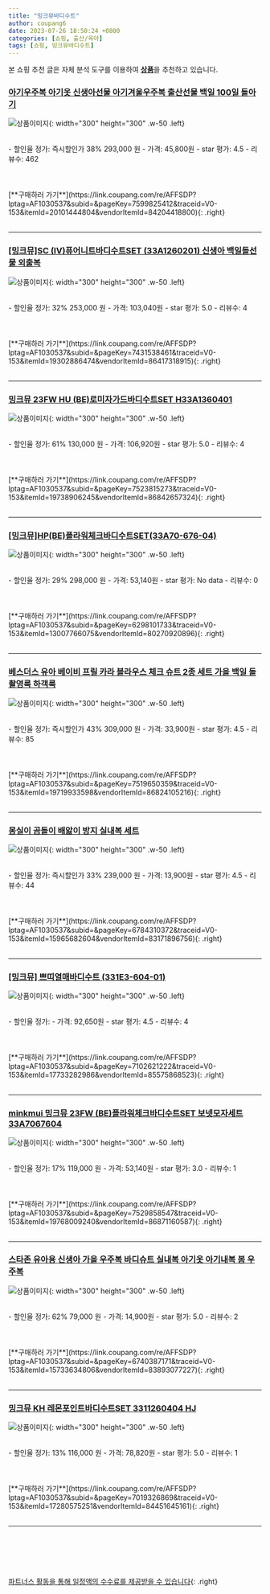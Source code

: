 ```yaml
---
title: "밍크뮤바디수트"
author: coupang6
date: 2023-07-26 18:50:24 +0800
categories: [쇼핑, 출산/육아]
tags: [쇼핑, 밍크뮤바디수트]
---
```


본 쇼핑 추천 글은 자체 분석 도구를 이용하여 [**상품**](https://link.coupang.com/a/bao1ui)을 추천하고 있습니다.

### [아기우주복 아기옷 신생아선물 아기겨울우주복 출산선물 백일 100일 돌아기](https://link.coupang.com/re/AFFSDP?lptag=AF1030537&subid=&pageKey=7599825412&traceid=V0-153&itemId=20101444804&vendorItemId=84204418800)

![상품이미지](https://thumbnail6.coupangcdn.com/thumbnails/remote/230x230ex/image/vendor_inventory/beac/a4c448d0cca4beec4c0292f5f2e6f7471c0b7586a0af6d3e79b740254790.jpg){: width="300" height="300" .w-50 .left}


<br>
- 할인율 정가: 즉시할인가 38%  293,000   원
- 가격: 45,800원
- star 평가: 4.5
- 리뷰수: 462
<br>
<br>
<br>
<br>
[**구매하러 가기**](https://link.coupang.com/re/AFFSDP?lptag=AF1030537&subid=&pageKey=7599825412&traceid=V0-153&itemId=20101444804&vendorItemId=84204418800){: .right}
<br>
<br>

---

### [[밍크뮤]SC (IV)퓨어니트바디수트SET (33A1260201) 신생아 백일돌선물 외출복](https://link.coupang.com/re/AFFSDP?lptag=AF1030537&subid=&pageKey=7431538461&traceid=V0-153&itemId=19302886474&vendorItemId=86417318915)

![상품이미지](https://thumbnail6.coupangcdn.com/thumbnails/remote/230x230ex/image/vendor_inventory/4d60/c5deaeb8041ad542cc93bff00431be3bd9f3e5f2e04206005478c9842e48.jpg){: width="300" height="300" .w-50 .left}


<br>
- 할인율 정가: 32%  253,000   원
- 가격: 103,040원
- star 평가: 5.0
- 리뷰수: 4
<br>
<br>
<br>
<br>
[**구매하러 가기**](https://link.coupang.com/re/AFFSDP?lptag=AF1030537&subid=&pageKey=7431538461&traceid=V0-153&itemId=19302886474&vendorItemId=86417318915){: .right}
<br>
<br>

---

### [밍크뮤 23FW HU (BE)로미자가드바디수트SET H33A1360401](https://link.coupang.com/re/AFFSDP?lptag=AF1030537&subid=&pageKey=7523815273&traceid=V0-153&itemId=19738906245&vendorItemId=86842657324)

![상품이미지](https://thumbnail8.coupangcdn.com/thumbnails/remote/230x230ex/image/vendor_inventory/d2d4/7e1c1cc300e1d5e027f909119f3e9a1dec3655806b07198f64b6ac416893.jpg){: width="300" height="300" .w-50 .left}


<br>
- 할인율 정가: 61%  130,000   원
- 가격: 106,920원
- star 평가: 5.0
- 리뷰수: 4
<br>
<br>
<br>
<br>
[**구매하러 가기**](https://link.coupang.com/re/AFFSDP?lptag=AF1030537&subid=&pageKey=7523815273&traceid=V0-153&itemId=19738906245&vendorItemId=86842657324){: .right}
<br>
<br>

---

### [[밍크뮤]HP(BE)플라워체크바디수트SET(33A70-676-04)](https://link.coupang.com/re/AFFSDP?lptag=AF1030537&subid=&pageKey=6298101733&traceid=V0-153&itemId=13007766075&vendorItemId=80270920896)

![상품이미지](https://thumbnail10.coupangcdn.com/thumbnails/remote/230x230ex/image/vendor_inventory/c81a/7ce294a9b6279297ab738d4a6ff4d52bc63b70a6223904355ce065a9e7c1.jpg){: width="300" height="300" .w-50 .left}


<br>
- 할인율 정가: 29%  298,000   원
- 가격: 53,140원
- star 평가: No data
- 리뷰수: 0
<br>
<br>
<br>
<br>
[**구매하러 가기**](https://link.coupang.com/re/AFFSDP?lptag=AF1030537&subid=&pageKey=6298101733&traceid=V0-153&itemId=13007766075&vendorItemId=80270920896){: .right}
<br>
<br>

---

### [베스더스 유아 베이비 프릴 카라 블라우스 체크 슈트 2종 세트 가을 백일 돌 촬영룩 하객룩](https://link.coupang.com/re/AFFSDP?lptag=AF1030537&subid=&pageKey=7519650359&traceid=V0-153&itemId=19719933598&vendorItemId=86824105216)

![상품이미지](https://thumbnail7.coupangcdn.com/thumbnails/remote/230x230ex/image/vendor_inventory/2a91/8ac7d3aa8cfb3335c6b9db7400385f0428aa4c83807fa894d1df3b363baf.jpg){: width="300" height="300" .w-50 .left}


<br>
- 할인율 정가: 즉시할인가 43%  309,000   원
- 가격: 33,900원
- star 평가: 4.5
- 리뷰수: 85
<br>
<br>
<br>
<br>
[**구매하러 가기**](https://link.coupang.com/re/AFFSDP?lptag=AF1030537&subid=&pageKey=7519650359&traceid=V0-153&itemId=19719933598&vendorItemId=86824105216){: .right}
<br>
<br>

---

### [몽실이 곰돌이 배앓이 방지 실내복 세트](https://link.coupang.com/re/AFFSDP?lptag=AF1030537&subid=&pageKey=6784310372&traceid=V0-153&itemId=15965682604&vendorItemId=83171896756)

![상품이미지](https://thumbnail9.coupangcdn.com/thumbnails/remote/230x230ex/image/vendor_inventory/1786/1638f45ab4d697e522ff6f4bf15d6d7396c0dc205f898c26199f59a658dc.jpg){: width="300" height="300" .w-50 .left}


<br>
- 할인율 정가: 즉시할인가 33%  239,000   원
- 가격: 13,900원
- star 평가: 4.5
- 리뷰수: 44
<br>
<br>
<br>
<br>
[**구매하러 가기**](https://link.coupang.com/re/AFFSDP?lptag=AF1030537&subid=&pageKey=6784310372&traceid=V0-153&itemId=15965682604&vendorItemId=83171896756){: .right}
<br>
<br>

---

### [[밍크뮤] 쁘띠열매바디수트 (331E3-604-01)](https://link.coupang.com/re/AFFSDP?lptag=AF1030537&subid=&pageKey=7102621222&traceid=V0-153&itemId=17733282986&vendorItemId=85575868523)

![상품이미지](https://thumbnail8.coupangcdn.com/thumbnails/remote/230x230ex/image/vendor_inventory/fbf6/c80b29f4e38c2c8000d62d1b9e0b3439f98fd157fc51ac24dbc32a742a4a.jpg){: width="300" height="300" .w-50 .left}


<br>
- 할인율 정가: 
- 가격: 92,650원
- star 평가: 4.5
- 리뷰수: 4
<br>
<br>
<br>
<br>
[**구매하러 가기**](https://link.coupang.com/re/AFFSDP?lptag=AF1030537&subid=&pageKey=7102621222&traceid=V0-153&itemId=17733282986&vendorItemId=85575868523){: .right}
<br>
<br>

---

### [minkmui 밍크뮤 23FW (BE)플라워체크바디수트SET 보넷모자세트 33A7067604](https://link.coupang.com/re/AFFSDP?lptag=AF1030537&subid=&pageKey=7529858547&traceid=V0-153&itemId=19768009240&vendorItemId=86871160587)

![상품이미지](https://thumbnail6.coupangcdn.com/thumbnails/remote/230x230ex/image/vendor_inventory/e777/5853831fd42c95b7793fcdff20547ad29358138f93b0a6c8be6ec011ac49.jpg){: width="300" height="300" .w-50 .left}


<br>
- 할인율 정가: 17%  119,000   원
- 가격: 53,140원
- star 평가: 3.0
- 리뷰수: 1
<br>
<br>
<br>
<br>
[**구매하러 가기**](https://link.coupang.com/re/AFFSDP?lptag=AF1030537&subid=&pageKey=7529858547&traceid=V0-153&itemId=19768009240&vendorItemId=86871160587){: .right}
<br>
<br>

---

### [스타존 유아용 신생아 가을 우주복 바디슈트 실내복 아기옷 아기내복 봄 우주복](https://link.coupang.com/re/AFFSDP?lptag=AF1030537&subid=&pageKey=6740387171&traceid=V0-153&itemId=15733634806&vendorItemId=83893077227)

![상품이미지](https://thumbnail7.coupangcdn.com/thumbnails/remote/230x230ex/image/vendor_inventory/6ce7/961e8abac9c1292699bca69ef39911884b4b57f92a94d97b04ca8a3eff03.JPG){: width="300" height="300" .w-50 .left}


<br>
- 할인율 정가: 62%  79,000   원
- 가격: 14,900원
- star 평가: 5.0
- 리뷰수: 2
<br>
<br>
<br>
<br>
[**구매하러 가기**](https://link.coupang.com/re/AFFSDP?lptag=AF1030537&subid=&pageKey=6740387171&traceid=V0-153&itemId=15733634806&vendorItemId=83893077227){: .right}
<br>
<br>

---

### [밍크뮤 KH 레몬포인트바디수트SET 3311260404 HJ](https://link.coupang.com/re/AFFSDP?lptag=AF1030537&subid=&pageKey=7019326869&traceid=V0-153&itemId=17280575251&vendorItemId=84451645161)

![상품이미지](https://thumbnail8.coupangcdn.com/thumbnails/remote/230x230ex/image/vendor_inventory/ec20/742462d663219bb04d19a68d0d9558d4f7eef661d7414581f32cfa16899b.jpg){: width="300" height="300" .w-50 .left}


<br>
- 할인율 정가: 13%  116,000   원
- 가격: 78,820원
- star 평가: 5.0
- 리뷰수: 1
<br>
<br>
<br>
<br>
[**구매하러 가기**](https://link.coupang.com/re/AFFSDP?lptag=AF1030537&subid=&pageKey=7019326869&traceid=V0-153&itemId=17280575251&vendorItemId=84451645161){: .right}
<br>
<br>

---
<br><br><br><br><br> [파트너스 활동을 통해 일정액의 수수료를 제공받을 수 있습니다](https://link.coupang.com/a/bao1ui){: .right}